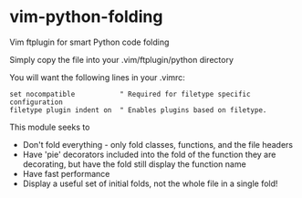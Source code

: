 # vim-python-folding
Vim ftplugin for smart Python code folding

Simply copy the file into your .vim/ftplugin/python directory

You will want the following lines in your .vimrc:
```
set nocompatible           " Required for filetype specific configuration
filetype plugin indent on  " Enables plugins based on filetype.
```

This module seeks to
* Don't fold everything - only fold classes, functions, and the file headers
* Have 'pie' decorators included into the fold of the function they are decorating, but have the fold still display the function name
* Have fast performance
* Display a useful set of initial folds, not the whole file in a single fold!
